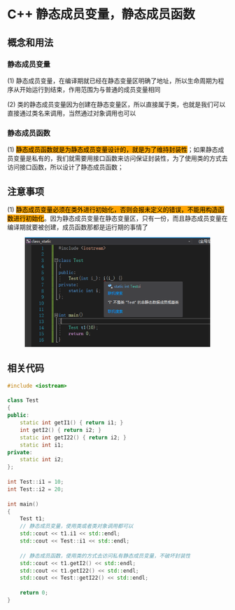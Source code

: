 # C++ 静态成员变量，静态成员函数

## 概念和用法

### 静态成员变量

(1) 静态成员变量，在编译期就已经在静态变量区明确了地址，所以生命周期为程序从开始运行到结束，作用范围为与普通的成员变量相同

(2) 类的静态成员变量因为创建在静态变量区，所以直接属于类，也就是我们可以直接通过类名来调用，当然通过对象调用也可以



### 静态成员函数

(1) <mark style="background-color:orange;">静态成员函数就是为静态成员变量设计的，就是为了维持封装性</mark>；如果静态成员变量是私有的，我们就需要用接口函数来访问保证封装性，为了使用类的方式去访问接口函数，所以设计了静态成员函数；

## 注意事项

(1) <mark style="background-color:orange;">静态成员变量必须在类外进行初始化，否则会报未定义的错误，不能用构造函数进行初始化</mark>。因为静态成员变量在静态变量区，只有一份，而且静态成员变量在编译期就要被创建，成员函数那都是运行期的事情了

<div align="left">

<figure><img src="../../.gitbook/assets/image (1) (1).png" alt=""><figcaption></figcaption></figure>

</div>



## 相关代码

```cpp
#include <iostream>

class Test
{
public:
    static int getI1() { return i1; }
    int getI2() { return i2; }
    static int getI22() { return i2; }
    static int i1;
private:
    static int i2;
};

int Test::i1 = 10;
int Test::i2 = 20;

int main()
{
    Test t1;
    // 静态成员变量，使用类或者类对象调用都可以
    std::cout << t1.i1 << std::endl;
    std::cout << Test::i1 << std::endl;

    // 静态成员函数，使用类的方式去访问私有静态成员变量，不破坏封装性
    std::cout << t1.getI2() << std::endl;
    std::cout << t1.getI22() << std::endl;
    std::cout << Test::getI22() << std::endl;

    return 0;
}
```
